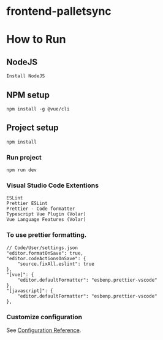 # frontend-palletsync

# How to Run

## NodeJS 
```
Install NodeJS
```

## NPM setup
```
npm install -g @vue/cli
```
## Project setup
```
npm install
```

### Run project
```
npm run dev
```

### Visual Studio Code Extentions
```
ESLint
Prettier ESLint
Prettier - Code formatter
Typescript Vue Plugin (Volar)
Vue Language Features (Volar)
```

### To use prettier formatting.
```
// Code/User/settings.json
"editor.formatOnSave": true,
"editor.codeActionsOnSave": {
    "source.fixAll.eslint": true
},
"[vue]": {
    "editor.defaultFormatter": "esbenp.prettier-vscode"
},
"[javascript]": {
    "editor.defaultFormatter": "esbenp.prettier-vscode"
},
```

### Customize configuration
See [Configuration Reference](https://cli.vuejs.org/config/).
